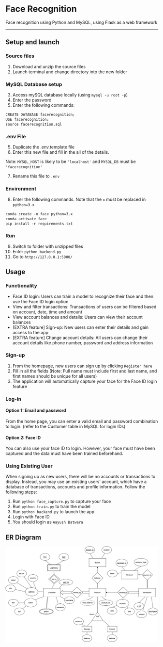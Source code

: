 # Face Recognition

Face recognition using Python and MySQL, using Flask as a web framework

*******

## Setup and launch

### Source files
1. Download and unzip the source files
2. Launch terminal and change directory into the new folder

### MySQL Database setup
3. Access mySQL database locally (using `mysql -u root -p`)
4. Enter the password
5. Enter the following commands:
```
CREATE DATABASE facerecognition;
USE facerecognition;
source facerecognition.sql
```
### .env File
5. Duplicate the .env.template file
6. Enter this new file and fill in the all of the details. 

Note: `MYSQL_HOST` is likely to be `'localhost'` and `MYSQL_DB` must be `'facerecognition'`

7. Rename this file to `.env`

### Environment
8. Enter the following commands. Note that the `x` must be replaced in `python=3.x`
```
conda create -n face python=3.x
conda activate face
pip install -r requirements.txt
```
### Run
9. Switch to folder with unzipped files
10. Enter `python backend.py`
11. Go to `http://127.0.0.1:5000/`

## Usage
### Functionality
- Face ID login: Users can train a model to recognize their face and then use the Face ID login option
- View and filter transactions: Transactions of users can be filtered based on account, date, time and amount
- View account balances and details: Users can view their account balances 
- [EXTRA feature] Sign-up: New users can enter their details and gain access to the app
- [EXTRA feature] Change account details: All users can change their account details like phone number, password and address information

### Sign-up
1. From the homepage, new users can sign up by clicking `Register here`
2. Fill in all the fields (Note: Full name must include first and last name, and first names should be unique for all users)
3. The application will automatically capture your face for the Face ID login feature

### Log-in
#### Option 1: Email and password
From the home page, you can enter a valid email and password combination to login. (refer to the Customer table in MySQL for login IDs)
#### Option 2: Face ID
You can also use your face ID to login. However, your face must have been captured and the data must have been trained beforehand. 

### Using Existing User
When signing up as new users, there will be no accounts or transactions to display. Instead, you may use an existing users' account, which have a database of transactions, accounts and profile information. Follow the following steps:

1. Run `python face_capture.py` to capture your face
2. Run `python train.py` to train the model
3. Run `python backend.py` to launch the app
4. Login with Face ID
5. You should login as `Aayush Batwara`

## ER Diagram

![Database ER Diagram](src/er_diagram.jpeg)

